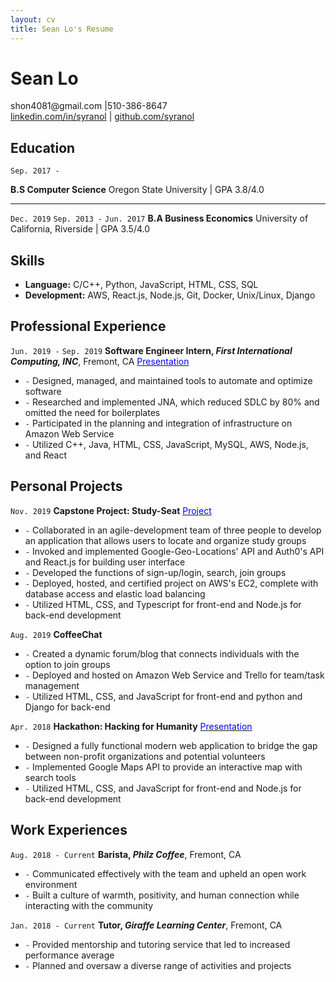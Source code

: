 ```yaml
--- 
layout: cv
title: Sean Lo's Resume
--- 
```


# Sean Lo


<div id="webaddress">
<a>shon4081@gmail.com |510-386-8647 </a>
</div>

<div id="webaddress">
<a href="https://www.linkedin.com/in/syranol">linkedin.com/in/syranol</a>
| <a href="https://github.com/syranol">github.com/syranol</a>
</div>


## Education

`Sep. 2017 -`

__B.S Computer Science__   Oregon State University | GPA 3.8/4.0
__ __
`Dec. 2019` 
`Sep. 2013 -` 
`Jun. 2017`
__B.A Business Economics__   University of California, Riverside | GPA 3.5/4.0

## Skills  
- __Language:__ C/C++, Python, JavaScript, HTML, CSS, SQL 
- __Development:__ AWS, React.js, Node.js, Git, Docker, Unix/Linux, Django   

## Professional Experience  
`Jun. 2019 -`
`Sep. 2019` 
__Software Engineer Intern, *First International Computing, INC*__, Fremont, CA <a href="https://www.slideshare.net/slideshow/embed_code/key/8Q79mh33AwR0jS"> <font color="blue"> Presentation </font> </a>

- `-` Designed, managed, and maintained tools to automate and optimize software
- `-` Researched and implemented JNA, which reduced SDLC by 80%
and omitted the need for boilerplates
- `-` Participated in the planning and integration of infrastructure on Amazon Web Service
- `-` Utilized C++, Java, HTML, CSS, JavaScript, MySQL, AWS, Node.js, and React

## Personal Projects

`Nov. 2019` 
__Capstone Project: Study-Seat__  <a href="https://github.com/syranol/Study-Seat"> <font color="blue"> Project </font> </a>

- `-` Collaborated in an agile-development team of three people to develop an application that allows users to locate and organize study groups
- `-` Invoked and implemented Google-Geo-Locations' API and Auth0's API and React.js for building user interface 
- `-` Developed the functions of sign-up/login, search, join groups 
- `-` Deployed, hosted, and certified project on AWS's EC2, complete with database access and elastic load balancing 
- `-` Utilized HTML, CSS, and Typescript for front-end and Node.js for back-end development

`Aug. 2019` 
__CoffeeChat__  

- `-` Created a dynamic forum/blog that connects individuals with the option to join groups 
- `-` Deployed and hosted on Amazon Web Service and Trello for team/task management 
- `-` Utilized HTML, CSS, and JavaScript for front-end and python and Django for back-end

`Apr. 2018` 
__Hackathon: Hacking for Humanity__  <a href="https://xd.adobe.com/view/48a66b77-5435-4eb8-4328-1f67f7a879dc-3e97/"> <font color="blue"> Presentation </font> </a>

- `-` Designed a fully functional modern web application to bridge the gap between non-profit organizations and potential volunteers 
- `-` Implemented Google Maps API to provide an interactive map with search tools 
- `-` Utilized HTML, CSS, and JavaScript for front-end and Node.js for back-end development

## Work Experiences  
`Aug. 2018 - Current` 
__Barista, *Philz Coffee*__, Fremont, CA  

- `-` Communicated effectively with the team and upheld an open work environment
- `-` Built a culture of warmth, positivity, and human connection while interacting with the community  

`Jan. 2018 - Current` 
__Tutor, *Giraffe Learning Center*__, Fremont, CA  

- `-` Provided mentorship and tutoring service that led to increased performance average
- `-` Planned and oversaw a diverse range of activities and projects

